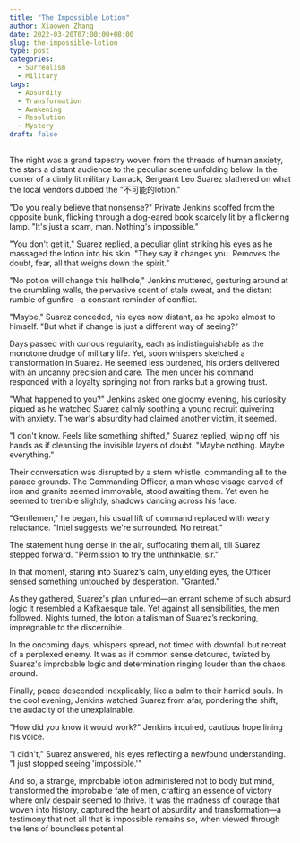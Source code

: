 ```yaml
---
title: "The Impossible Lotion"
author: Xiaowen Zhang
date: 2022-03-20T07:00:00+08:00
slug: the-impossible-lotion
type: post
categories:
  - Surrealism
  - Military
tags:
  - Absurdity
  - Transformation
  - Awakening
  - Resolution
  - Mystery
draft: false
---
```


The night was a grand tapestry woven from the threads of human anxiety, the stars a distant audience to the peculiar scene unfolding below. In the corner of a dimly lit military barrack, Sergeant Leo Suarez slathered on what the local vendors dubbed the "不可能的lotion."

"Do you really believe that nonsense?" Private Jenkins scoffed from the opposite bunk, flicking through a dog-eared book scarcely lit by a flickering lamp. "It's just a scam, man. Nothing's impossible."

"You don't get it," Suarez replied, a peculiar glint striking his eyes as he massaged the lotion into his skin. "They say it changes you. Removes the doubt, fear, all that weighs down the spirit."

"No potion will change this hellhole," Jenkins muttered, gesturing around at the crumbling walls, the pervasive scent of stale sweat, and the distant rumble of gunfire—a constant reminder of conflict.

"Maybe," Suarez conceded, his eyes now distant, as he spoke almost to himself. "But what if change is just a different way of seeing?"

Days passed with curious regularity, each as indistinguishable as the monotone drudge of military life. Yet, soon whispers sketched a transformation in Suarez. He seemed less burdened, his orders delivered with an uncanny precision and care. The men under his command responded with a loyalty springing not from ranks but a growing trust.

"What happened to you?" Jenkins asked one gloomy evening, his curiosity piqued as he watched Suarez calmly soothing a young recruit quivering with anxiety. The war's absurdity had claimed another victim, it seemed.

"I don't know. Feels like something shifted," Suarez replied, wiping off his hands as if cleansing the invisible layers of doubt. "Maybe nothing. Maybe everything."

Their conversation was disrupted by a stern whistle, commanding all to the parade grounds. The Commanding Officer, a man whose visage carved of iron and granite seemed immovable, stood awaiting them. Yet even he seemed to tremble slightly, shadows dancing across his face.

"Gentlemen," he began, his usual lift of command replaced with weary reluctance. "Intel suggests we're surrounded. No retreat."

The statement hung dense in the air, suffocating them all, till Suarez stepped forward. "Permission to try the unthinkable, sir."

In that moment, staring into Suarez's calm, unyielding eyes, the Officer sensed something untouched by desperation. "Granted."

As they gathered, Suarez's plan unfurled—an errant scheme of such absurd logic it resembled a Kafkaesque tale. Yet against all sensibilities, the men followed. Nights turned, the lotion a talisman of Suarez’s reckoning, impregnable to the discernible.

In the oncoming days, whispers spread, not timed with downfall but retreat of a perplexed enemy. It was as if common sense detoured, twisted by Suarez's improbable logic and determination ringing louder than the chaos around.

Finally, peace descended inexplicably, like a balm to their harried souls. In the cool evening, Jenkins watched Suarez from afar, pondering the shift, the audacity of the unexplainable.

"How did you know it would work?" Jenkins inquired, cautious hope lining his voice.

"I didn't," Suarez answered, his eyes reflecting a newfound understanding. "I just stopped seeing 'impossible.'"

And so, a strange, improbable lotion administered not to body but mind, transformed the improbable fate of men, crafting an essence of victory where only despair seemed to thrive. It was the madness of courage that woven into history, captured the heart of absurdity and transformation—a testimony that not all that is impossible remains so, when viewed through the lens of boundless potential.
